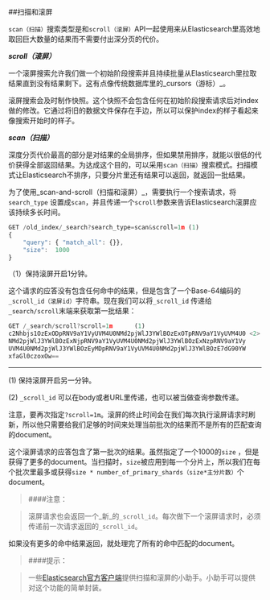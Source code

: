 ##扫描和滚屏

`scan（扫描）`搜索类型是和`scroll（滚屏）`API一起使用来从Elasticsearch里高效地取回巨大数量的结果而不需要付出深分页的代价。

___scroll（滚屏）___

一个滚屏搜索允许我们做一个初始阶段搜索并且持续批量从Elasticsearch里拉取结果直到没有结果剩下。这有点像传统数据库里的_cursors（游标）_。

滚屏搜索会及时制作快照。这个快照不会包含任何在初始阶段搜索请求后对index做的修改。它通过将旧的数据文件保存在手边，所以可以保护index的样子看起来像搜索开始时的样子。



___scan（扫描）___

深度分页代价最高的部分是对结果的全局排序，但如果禁用排序，就能以很低的代价获得全部返回结果。为达成这个目的，可以采用`scan（扫描）`搜索模式。扫描模式让Elasticsearch不排序，只要分片里还有结果可以返回，就返回一批结果。

为了使用_scan-and-scroll（扫描和滚屏）_，需要执行一个搜索请求，将`search_type` 设置成`scan`，并且传递一个`scroll`参数来告诉Elasticsearch滚屏应该持续多长时间。


``` js
GET /old_index/_search?search_type=scan&scroll=1m (1)
{
    "query": { "match_all": {}},
    "size":  1000
}
```
（1）保持滚屏开启1分钟。

这个请求的应答没有包含任何命中的结果，但是包含了一个Base-64编码的`_scroll_id（滚屏id）`字符串。现在我们可以将`_scroll_id` 传递给`_search/scroll`末端来获取第一批结果：

``` js
GET /_search/scroll?scroll=1m      (1)
c2Nhbjs1OzExODpRNV9aY1VyUVM4U0NMd2pjWlJ3YWlBOzExOTpRNV9aY1VyUVM4U0 <2>
NMd2pjWlJ3YWlBOzExNjpRNV9aY1VyUVM4U0NMd2pjWlJ3YWlBOzExNzpRNV9aY1Vy
UVM4U0NMd2pjWlJ3YWlBOzEyMDpRNV9aY1VyUVM4U0NMd2pjWlJ3YWlBOzE7dG90YW
xfaGl0czoxOw==
```
--------------------------------------------------
(1) 保持滚屏开启另一分钟。

(2) `_scroll_id` 可以在body或者URL里传递，也可以被当做查询参数传递。

注意，要再次指定`?scroll=1m`。滚屏的终止时间会在我们每次执行滚屏请求时刷新，所以他只需要给我们足够的时间来处理当前批次的结果而不是所有的匹配查询的document。

这个滚屏请求的应答包含了第一批次的结果。虽然指定了一个1000的`size` ，但是获得了更多的document。当扫描时，`size`被应用到每一个分片上，所以我们在每个批次里最多或获得`size * number_of_primary_shards（size*主分片数）`个document。

> ####注意：

> 滚屏请求也会返回一个_新_的`_scroll_id`。每次做下一个滚屏请求时，必须传递前一次请求返回的`_scroll_id`。

如果没有更多的命中结果返回，就处理完了所有的命中匹配的document。

> ####提示：

> 一些[Elasticsearch官方客户端](http://www.elasticsearch.org/guide)提供扫描和滚屏的小助手。小助手可以提供对这个功能的简单封装。


<!--
[[scan-scroll]]
=== scan and scroll

The `scan` search type and the `scroll` API((("scroll API", "scan and scroll"))) are used together to retrieve
large numbers of documents from Elasticsearch efficiently, without paying the
penalty of deep pagination.

`scroll`::
+
--
A _scrolled search_ allows us to((("scrolled search"))) do an initial search and to keep pulling
batches of results from Elasticsearch until there are no more results left.
It's a bit like a _cursor_ in ((("cursors")))a traditional database.

A scrolled search takes a snapshot in time. It doesn't see any changes that
are made to the index after the initial search request has been made. It does
this by keeping the old data files around, so that it can preserve its ``view''
on what the index looked like at the time it started.

--

`scan`::

The costly part of deep pagination is the global sorting of results, but if we
disable sorting, then we can return all documents quite cheaply. To do this, we
use the `scan` search type.((("scan search type"))) Scan instructs Elasticsearch to do no sorting, but
to just return the next batch of results from every shard that still has
results to return.

To use _scan-and-scroll_, we execute a search((("scan-and-scroll"))) request setting `search_type` to((("search_type", "scan and scroll")))
`scan`, and passing a `scroll` parameter telling Elasticsearch how long it
should keep the scroll open:

[source,js]
--------------------------------------------------
GET /old_index/_search?search_type=scan&scroll=1m <1>
{
    "query": { "match_all": {}},
    "size":  1000
}
--------------------------------------------------
<1> Keep the scroll open for 1 minute.

The response to this request doesn't include any hits, but does include a
`_scroll_id`, which is a long Base-64 encoded((("scroll_id"))) string. Now we can pass the
`_scroll_id` to the `_search/scroll` endpoint to retrieve the first batch of
results:

[source,js]
--------------------------------------------------
GET /_search/scroll?scroll=1m <1>
c2Nhbjs1OzExODpRNV9aY1VyUVM4U0NMd2pjWlJ3YWlBOzExOTpRNV9aY1VyUVM4U0 <2>
NMd2pjWlJ3YWlBOzExNjpRNV9aY1VyUVM4U0NMd2pjWlJ3YWlBOzExNzpRNV9aY1Vy
UVM4U0NMd2pjWlJ3YWlBOzEyMDpRNV9aY1VyUVM4U0NMd2pjWlJ3YWlBOzE7dG90YW
xfaGl0czoxOw==
--------------------------------------------------
<1> Keep the scroll open for another minute.
<2> The `_scroll_id` can be passed in the body, in the URL, or as a
    query parameter.

Note that we again specify `?scroll=1m`.  The scroll expiry time is refreshed
every time we run a scroll request, so it needs to give us only enough time
to process the current batch of results, not all of the documents that match
the query.

The response to this scroll request includes the first batch of results.
Although we specified a `size` of 1,000, we get back many more
documents.((("size parameter", "in scanning")))  When scanning, the `size` is applied to each shard, so you will
get back a maximum of `size * number_of_primary_shards` documents in each
batch.

NOTE: The scroll request also returns  a _new_ `_scroll_id`.  Every time
we make the next scroll request, we must pass the `_scroll_id` returned by the
_previous_ scroll request.

When no more hits are returned, we have processed all matching documents.

TIP: Some of the http://www.elasticsearch.org/guide[official Elasticsearch clients]
provide _scan-and-scroll_ helpers that provide an easy wrapper around this
functionality.((("clients", "providing scan-and-scroll helpers")))

-->
